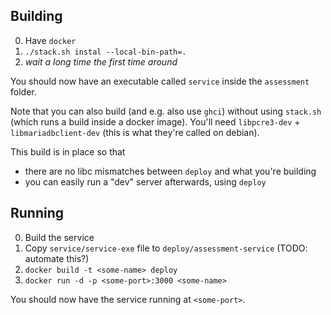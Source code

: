 ## Building

0. Have `docker`
1. `./stack.sh instal --local-bin-path=.`
2. _wait a long time the first time around_

You should now have an executable called `service` inside the `assessment` folder.

Note that you can also build (and e.g. also use `ghci`) without using `stack.sh` (which runs a build inside a docker image).
You'll need `libpcre3-dev` + `libmariadbclient-dev` (this is what they're called on debian).

This build is in place so that
* there are no libc mismatches between `deploy` and what you're building
* you can easily run a "dev" server afterwards, using `deploy`

## Running

0. Build the service
1. Copy `service/service-exe` file to `deploy/assessment-service` (TODO: automate this?)
2. `docker build -t <some-name> deploy`
3. `docker run -d -p <some-port>:3000 <some-name>`

You should now have the service running at `<some-port>`.
